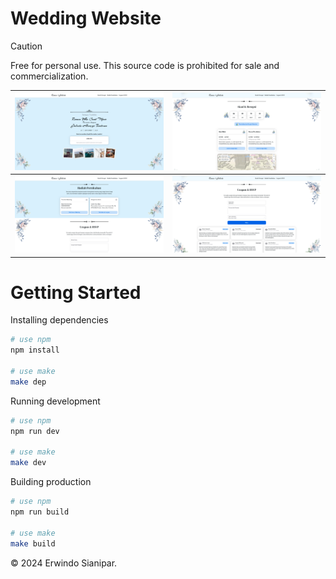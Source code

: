 # Wedding Website

> [!CAUTION]
> Free for personal use. This source code is prohibited for sale and commercialization.

![Home](/screenshot/home.png) | ![Reception](/screenshot/reception.png)
-- | --
![Support](/screenshot/support.png) | ![RSVP](/screenshot/rsvp.png)

# Getting Started

Installing dependencies

``` bash
# use npm
npm install

# use make
make dep
```

Running development

``` bash
# use npm
npm run dev

# use make
make dev
```

Building production

``` bash
# use npm
npm run build

# use make
make build
```

&copy; 2024 Erwindo Sianipar.
